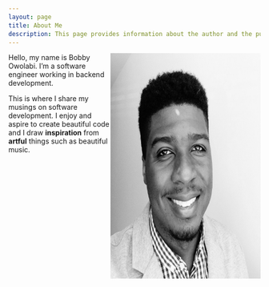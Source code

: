 ```yaml
---
layout: page
title: About Me
description: This page provides information about the author and the purpose of this blog.
---
```

<img src="img/self-portrait.jpg" alt="Author's Portrait" height="450px" width="300px" align="right">

Hello, my name is Bobby Owolabi.  I’m a software engineer working in backend development.    

This is where I share my musings on software development.  I enjoy and aspire to create beautiful code and I draw **inspiration** from **artful** things such as beautiful music.